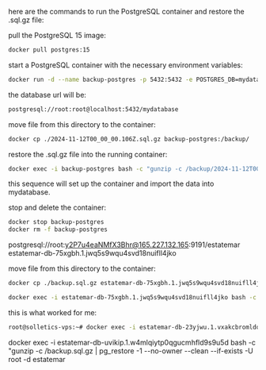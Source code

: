 here are the commands to run the PostgreSQL container and restore the .sql.gz file:

pull the PostgreSQL 15 image:

```bash
docker pull postgres:15
```

start a PostgreSQL container with the necessary environment variables:

```bash
docker run -d --name backup-postgres -p 5432:5432 -e POSTGRES_DB=mydatabase -e POSTGRES_USER=root -e POSTGRES_PASSWORD=root -v $(pwd)/backup:/backup postgres:15
```

the database url will be:

```bash
postgresql://root:root@localhost:5432/mydatabase
```

move file from this directory to the container:

```bash
docker cp ./2024-11-12T00_00_00.106Z.sql.gz backup-postgres:/backup/
```

restore the .sql.gz file into the running container:

```bash
docker exec -i backup-postgres bash -c "gunzip -c /backup/2024-11-12T00_00_00.106Z.sql.gz | pg_restore -1 --no-owner --clean -U root -d mydatabase"
```

this sequence will set up the container and import the data into mydatabase.

stop and delete the container:

```bash
docker stop backup-postgres
docker rm -f backup-postgres
```

postgresql://root:y2P7u4eaNMfX3Bhr@165.227.132.165:9191/estatemar
estatemar-db-75xgbh.1.jwq5s9wqu4svd18nuifll4jko

move file from this directory to the container:

```bash
docker cp ./backup.sql.gz estatemar-db-75xgbh.1.jwq5s9wqu4svd18nuifll4jko:/
```

```bash
docker exec -i estatemar-db-75xgbh.1.jwq5s9wqu4svd18nuifll4jko bash -c "gunzip -c /backup.sql.gz | pg_restore -1 --no-owner --clean -U root -d estatemar"
```

this is what worked for me:

```bash
root@solletics-vps:~# docker exec -i estatemar-db-23yjwu.1.vxakcbromldowsm7rnddcks4o bash -c "gunzip -c /backup.sql.gz | pg_restore -1 --no-owner --clean --if-exists -U root -d estatemar"
```

docker exec -i estatemar-db-uvikip.1.w4mlqiytp0qgucmhfld9s9u5d bash -c "gunzip -c /backup.sql.gz | pg_restore -1 --no-owner --clean --if-exists -U root -d estatemar